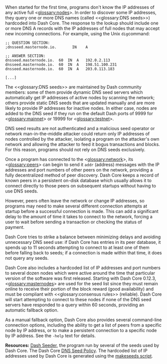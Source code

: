 When started for the first time, programs don't know the IP addresses of any active full <<glossary:nodes>>. In order to discover some IP addresses, they query one or more DNS names (called <<glossary:DNS seeds>>) hardcoded into Dash Core. The response to the lookup should include one or more DNS A records with the IP addresses of full nodes that may accept new incoming connections. For example, using the Unix `dig`command:

```
;; QUESTION SECTION:
;dnsseed.masternode.io.		  IN	A

;; ANSWER SECTION:
dnsseed.masternode.io.	60	IN	A	192.0.2.113
dnsseed.masternode.io.	60	IN	A	198.51.100.231
dnsseed.masternode.io.	60	IN	A	203.0.113.183

[...]
```

The <<glossary:DNS seeds>> are maintained by Dash community members: some of them provide dynamic DNS seed servers which automatically get IP addresses of active nodes by scanning the network; others provide static DNS seeds that are updated manually and are more likely to provide IP addresses for inactive nodes. In either case, nodes are added to the DNS seed if they run on the default Dash ports of 9999 for <<glossary:mainnet>> or 19999 for <<glossary:testnet>>.

DNS seed results are not authenticated and a malicious seed operator or network man-in-the-middle attacker could return only IP addresses of nodes controlled by the attacker, isolating a program on the attacker's own network and allowing the attacker to feed it bogus transactions and blocks. For this reason, programs should not rely on DNS seeds exclusively.

Once a program has connected to the <<glossary:network>>, its <<glossary:peers>> can begin to send it `addr` (address) messages with the IP addresses and port numbers of other peers on the network, providing a fully decentralized method of peer discovery. Dash Core keeps a record of known peers in a persistent on-disk database which usually allows it to connect directly to those peers on subsequent startups without having to use DNS seeds.

However, peers often leave the network or change IP addresses, so programs may need to make several different connection attempts at startup before a successful connection is made. This can add a significant delay to the amount of time it takes to connect to the network, forcing a user to wait before sending a transaction or checking the status of payment.

Dash Core tries to strike a balance between minimizing delays and avoiding unnecessary DNS seed use: if Dash Core has entries in its peer database, it spends up to 11 seconds attempting to connect to at least one of them before falling back to seeds; if a connection is made within that time, it does not query any seeds.

Dash Core also includes a hardcoded list of IP addresses and port numbers to several dozen nodes which were active around the time that particular version of the software was first released. Starting with Dash Core 0.12.3, <<glossary:masternodes>> are used for the seed list since they must remain online to receive their portion of the block reward (good availability) and must be compliant with <<glossary:consensus rules>> (reliable). Dash Core will start attempting to connect to these nodes if none of the DNS seed servers have responded to a query within 60 seconds, providing an automatic fallback option.

As a manual fallback option, Dash Core also provides several command-line connection options, including the ability to get a list of peers from a specific node by IP address, or to make a persistent connection to a specific node by IP address.  See the `-help` text for details.

**Resources:** [Dash Seeder](https://github.com/nightlydash/dash-seeder/tree/master), the program run by several of the seeds used by Dash Core. The Dash Core [DNS Seed Policy](https://github.com/dashpay/dash/blob/master/doc/dnsseed-policy.md). The hardcoded list of IP addresses used by Dash Core is generated using the [makeseeds script](https://github.com/dashpay/dash/tree/master/contrib/seeds).